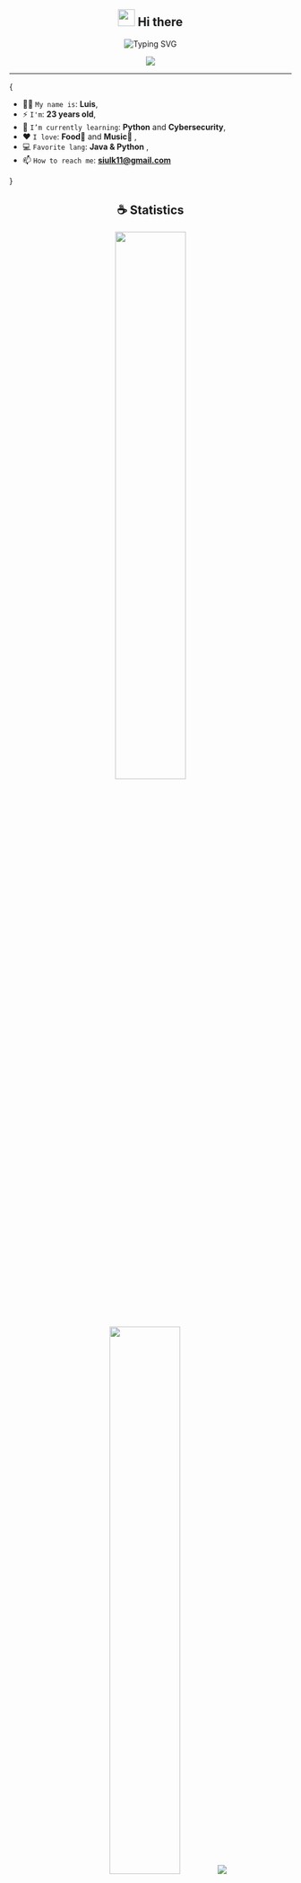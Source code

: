 <h2 align="center"><img src = "https://raw.githubusercontent.com/MartinHeinz/MartinHeinz/master/wave.gif" width = 30px> Hi there </h2>
	
<p align="center">
<img src="https://readme-typing-svg.herokuapp.com?font=Fira+Code&pause=1000&repeat=false&center=true&vCenter=true&width=435&lines=A+passionate+software+developer" alt="Typing SVG">
</p>

<p align="center"> 
	<img src="https://komarev.com/ghpvc/?username=luislois&color=blue"/> 
</p>
<hr/>

{  

* 👨‍💻 `My name is`: **Luis**,
* ⚡ `I'm`: **23 years old**,
* 🌱 `I’m currently learning`: **Python** and **Cybersecurity**,
* ❤️ `I love`: **Food🍗** and **Music🎵**  ,
* 💻 `Favorite lang`: **Java & Python**  ,
* 📫 `How to reach me`: **siulk11@gmail.com**

}

<h2 align="center">☕ Statistics</h2>

<p align="center">
  <img height="50%" width="auto" src ="https://github-readme-stats.vercel.app/api?username=luislois&show_icons=true&count_private=true&theme=material-palenight&hide_border=true&hide=issues,contribs&bg_color=00000000">
  <img height="50%" width="auto" src ="https://github-readme-stats.vercel.app/api/top-langs/?username=luislois&layout=compact&hide_border=true&theme=material-palenight&bg_color=00000000&langs_count=6&hide=jupyter%20notebook,tex,css,php&exclude_repo=Pacman-AI">
  <img src ="https://github-readme-streak-stats.herokuapp.com?user=luislois&theme=material-palenight&hide_border=true&background=FFFFFF00">
</p>

<h2 align="center">🚀 Projects</h2>
<p align="center">Take a look at my most outstanding projects.</p>

<h2 align="center">🌱 My Skills</h2>

<h4 align="center">💻 Programming languages (and html)</h4>
<p align="center">
<a href="https://github.com/search?q=user%3Aluislois+language%3Abash"><img alt="Bash" src="https://img.shields.io/badge/Bash-121011.svg?logo=gnu-bash&logoColor=white"></a>
<a href="https://github.com/search?q=user%3ASammwyy1+language%3Acss"><img alt="CSS" src="https://img.shields.io/badge/CSS-1572B6.svg?logo=css3&logoColor=white"></a>
<a href="https://github.com/search?q=user%3ASammwyy1+language%3Ahtml"><img alt="HTML" src="https://img.shields.io/badge/HTML-E34F26.svg?logo=html5&logoColor=white"></a>
<a href="https://github.com/search?q=user%3ASammwyy1+language%3Ajava"><img alt="Java" src="https://custom-icon-badges.demolab.com/badge/Java-007396.svg?logo=java&logoColor=white"></a>
<a href="https://github.com/search?q=user%3ASammwyy1+language%3Apython"><img alt="Python" src="https://img.shields.io/badge/Python-14354C.svg?logo=python&logoColor=white"></a>
<a href="https://github.com/search?q=user%3ASammwyy1+language%3Asql"><img alt="SQL" src="https://custom-icon-badges.demolab.com/badge/SQL-025E8C.svg?logo=database&logoColor=white"></a>
<a href="https://github.com/search?q=user%3ASammwyy1+language%3Acsharp"><img alt="C#" src="https://custom-icon-badges.demolab.com/badge/C%23-68217A.svg?logo=cs2&logoColor=white"></a>
</p>

<h4 align="center">📚 Frameworks and Libraries</h4>
<p align="center">
<a href="#"><img alt="JUnit" src="https://custom-icon-badges.demolab.com/badge/JUnit-25A162.svg?logo=check-circle&logoColor=white"></a>
<a href="#"><img alt="Unity" src="https://img.shields.io/badge/Unity-000000.svg?logo=unity&logoColor=white"></a>
</p>

<h4 align="center">⚙ Software</h4>
<p align="center">
<a href="#"><img alt="Maven" src="https://img.shields.io/badge/Apache_Maven-C71A36.svg?logo=apache-maven&logoColor=white"></a>
<a href="#"><img alt="Git" src="https://img.shields.io/badge/Git-F05033.svg?logo=git&logoColor=white"></a>
<a href="#"><img alt="OBS Studio" src="https://img.shields.io/badge/-OBS-302E31?logo=obs-studio&logoColor=white"></a>
<a href="#"><img alt="Visual Studio Code" src="https://img.shields.io/badge/Visual%20Studio%20Code-0078d7.svg?logo=visual-studio-code&logoColor=white"></a>
<a href="#"><img alt="Adobe Photoshop" src="https://img.shields.io/badge/Adobe%20Photoshop-31A8FF.svg?logo=adobe-photoshop&logoColor=white"></a>
</p>

<h4 align="center">☁ Cloud and Providers</h4>
<p align="center">
<a href="#"><img alt="MariaDB" src="https://img.shields.io/badge/MariaDB-003545.svg?logo=mariadb&logoColor=white"></a>
<a href="#"><img alt="MongoDB" src="https://img.shields.io/badge/MongoDB-47A248.svg?logo=mongodb&logoColor=white"></a>
<a href="#"><img alt="MySQL" src="https://img.shields.io/badge/MySQL-00f.svg?logo=mysql&logoColor=white"></a>
</p>


<br/>
<h3 align="left">Follow me on:</h3>
<p align="left"> 
  <a href="https://instagram.com/luislois_11" target="blank" rel="noopener noreferrer"><img align="center"
      src="https://raw.githubusercontent.com/rahuldkjain/github-profile-readme-generator/master/src/images/icons/Social/instagram.svg"
      alt="Luis Lois" height="30" width="40" /></a> 
 <a href="https://twitter.com/luislois_11" target="blank" rel="noopener noreferrer"><img align="center"
      src="https://raw.githubusercontent.com/rahuldkjain/github-profile-readme-generator/master/src/images/icons/Social/twitter.svg"
      alt="Luis Lois" height="30" width="40" /></a> 
</p>

<br/>

If you like what i do, maybe consider buying me a coffee/tea 🥺👉👈

<a href='https://ko-fi.com/A0A3EGKCP' target="_blank" rel="noopener noreferrer"><img height='36' style='border:0px;height:36px;' src='https://cdn.ko-fi.com/cdn/kofi2.png?v=3' border='0' alt='Buy Me a Coffee at ko-fi.com' /></a>

<h2 align="center">📌 Pinned Repositories</h2>
<p align="center">Take a look at my most outstanding repositories.</p>
